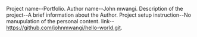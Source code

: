 Project name--Portfolio.
Author name--John mwangi.
Description of the project--A brief information about the Author.
Project setup instruction--No manupulation of the personal content.
link--https://github.com/johnmwangi/hello-world.git.
